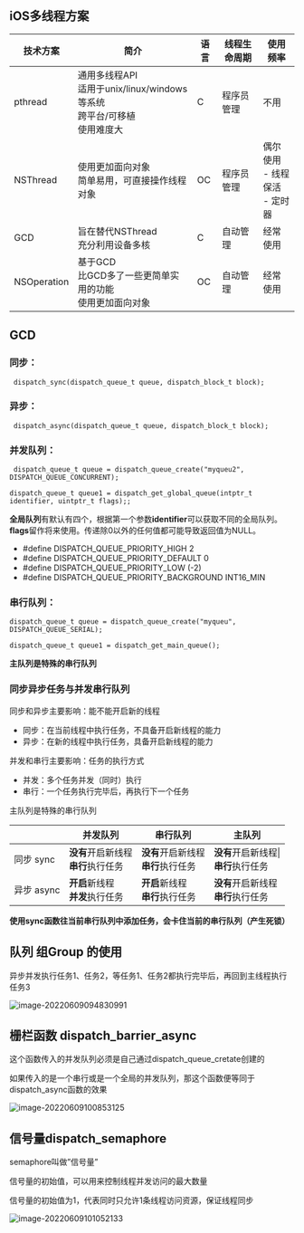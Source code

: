## iOS多线程方案

| **技术方案** | **简介**                                                     | **语言** | **线程生命周期** | **使用频率**                             |
| ------------ | ------------------------------------------------------------ | -------- | ---------------- | ---------------------------------------- |
| pthread      | 通用多线程API<br />适用于unix/linux/windows等系统<br />跨平台/可移植<br />使用难度大 | C        | 程序员管理       | 不用                                     |
| NSThread     | 使用更加面向对象<br />简单易用，可直接操作线程对象           | OC       | 程序员管理       | 偶尔使用<br /> - 线程保活<br /> - 定时器 |
| GCD          | 旨在替代NSThread<br />充分利用设备多核                       | C        | 自动管理         | 经常使用                                 |
| NSOperation  | 基于GCD<br />比GCD多了一些更简单实用的功能<br />使用更加面向对象 | OC       | 自动管理         | 经常使用                                 |

## GCD

### 同步：

` dispatch_sync(dispatch_queue_t queue, dispatch_block_t block);`

### 异步：

` dispatch_async(dispatch_queue_t queue, dispatch_block_t block);`

### 并发队列：

` dispatch_queue_t queue = dispatch_queue_create("myqueu2", DISPATCH_QUEUE_CONCURRENT);`

` dispatch_queue_t queue1 = dispatch_get_global_queue(intptr_t identifier, uintptr_t flags);; `

**全局队列**有默认有四个，根据第一个参数**identifier**可以获取不同的全局队列。**flags**留作将来使用。传递除0以外的任何值都可能导致返回值为NULL。

- \#define DISPATCH_QUEUE_PRIORITY_HIGH 2
- #define DISPATCH_QUEUE_PRIORITY_DEFAULT 0
- #define DISPATCH_QUEUE_PRIORITY_LOW (-2)
- #define DISPATCH_QUEUE_PRIORITY_BACKGROUND INT16_MIN

### 串行队列：

` dispatch_queue_t queue = dispatch_queue_create("myqueu", DISPATCH_QUEUE_SERIAL); `

` dispatch_queue_t queue1 = dispatch_get_main_queue(); `

**主队列是特殊的串行队列**

### 同步异步任务与并发串行队列

同步和异步主要影响：能不能开启新的线程

- 同步：在当前线程中执行任务，不具备开启新线程的能力
- 异步：在新的线程中执行任务，具备开启新线程的能力

并发和串行主要影响：任务的执行方式

- 并发：多个任务并发（同时）执行
- 串行：一个任务执行完毕后，再执行下一个任务

主队列是特殊的串行队列

|            | 并发队列                                 | 串行队列                                 | 主队列                                     |
| ---------- | ---------------------------------------- | ---------------------------------------- | ------------------------------------------ |
| 同步 sync  | **没有**开启新线程<br />**串行**执行任务 | **没有**开启新线程<br />**串行**执行任务 | **没有**开启新线程\|<br />**串行**执行任务 |
| 异步 async | **开启**新线程<br />**并发**执行任务     | **开启**新线程<br />**串行**执行任务     | **没有**开启新线程<br />**串行**执行任务   |

**使用sync函数往当前串行队列中添加任务，会卡住当前的串行队列（产生死锁）**

## 队列 组Group 的使用

异步并发执行任务1、任务2，等任务1、任务2都执行完毕后，再回到主线程执行任务3

![image-20220609094830991](http://xingyajie.oss-cn-hangzhou.aliyuncs.com/uPic/image-20220609094830991.png)

## 栅栏函数 **dispatch_barrier_async**

这个函数传入的并发队列必须是自己通过dispatch_queue_cretate创建的

如果传入的是一个串行或是一个全局的并发队列，那这个函数便等同于dispatch_async函数的效果

![image-20220609100853125](http://xingyajie.oss-cn-hangzhou.aliyuncs.com/uPic/image-20220609100853125.png)

## 信号量**dispatch_semaphore**

semaphore叫做”信号量”

信号量的初始值，可以用来控制线程并发访问的最大数量

信号量的初始值为1，代表同时只允许1条线程访问资源，保证线程同步

![image-20220609101052133](http://xingyajie.oss-cn-hangzhou.aliyuncs.com/uPic/image-20220609101052133.png)